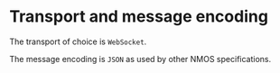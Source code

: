 # Transport and message encoding

The transport of choice is `WebSocket`.

The message encoding is `JSON` as used by other NMOS specifications.
